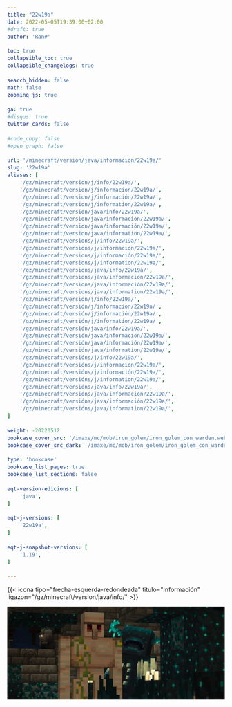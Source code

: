 ```yaml
---
title: "22w19a"
date: 2022-05-05T19:39:00+02:00
#draft: true
author: 'Ran#'

toc: true
collapsible_toc: true
collapsible_changelogs: true

search_hidden: false
math: false
zooming_js: true

ga: true
#disqus: true
twitter_cards: false

#code_copy: false
#open_graph: false

url: '/minecraft/version/java/informacion/22w19a/'
slug: '22w19a'
aliases: [
    '/gz/minecraft/version/j/info/22w19a/',
    '/gz/minecraft/version/j/informacion/22w19a/',
    '/gz/minecraft/version/j/información/22w19a/',
    '/gz/minecraft/version/j/information/22w19a/',
    '/gz/minecraft/version/java/info/22w19a/',
    '/gz/minecraft/version/java/informacion/22w19a/',
    '/gz/minecraft/version/java/información/22w19a/',
    '/gz/minecraft/version/java/information/22w19a/',
    '/gz/minecraft/versions/j/info/22w19a/',
    '/gz/minecraft/versions/j/informacion/22w19a/',
    '/gz/minecraft/versions/j/información/22w19a/',
    '/gz/minecraft/versions/j/information/22w19a/',
    '/gz/minecraft/versions/java/info/22w19a/',
    '/gz/minecraft/versions/java/informacion/22w19a/',
    '/gz/minecraft/versions/java/información/22w19a/',
    '/gz/minecraft/versions/java/information/22w19a/',
    '/gz/minecraft/versión/j/info/22w19a/',
    '/gz/minecraft/versión/j/informacion/22w19a/',
    '/gz/minecraft/versión/j/información/22w19a/',
    '/gz/minecraft/versión/j/information/22w19a/',
    '/gz/minecraft/versión/java/info/22w19a/',
    '/gz/minecraft/versión/java/informacion/22w19a/',
    '/gz/minecraft/versión/java/información/22w19a/',
    '/gz/minecraft/versión/java/information/22w19a/',
    '/gz/minecraft/versións/j/info/22w19a/',
    '/gz/minecraft/versións/j/informacion/22w19a/',
    '/gz/minecraft/versións/j/información/22w19a/',
    '/gz/minecraft/versións/j/information/22w19a/',
    '/gz/minecraft/versións/java/info/22w19a/',
    '/gz/minecraft/versións/java/informacion/22w19a/',
    '/gz/minecraft/versións/java/información/22w19a/',
    '/gz/minecraft/versións/java/information/22w19a/',
]

weight: -20220512
bookcase_cover_src: '/imaxe/mc/mob/iron_golem/iron_golem_con_warden.webp'
bookcase_cover_src_dark: '/imaxe/mc/mob/iron_golem/iron_golem_con_warden.webp'

type: 'bookcase'
bookcase_list_pages: true
bookcase_list_sections: false

eqt-version-edicions: [
    'java',
]

eqt-j-versions: [
    '22w19a',
]

eqt-j-snapshot-versions: [
    '1.19',
]

---
```


{{< icona tipo="frecha-esquerda-redondeada" titulo="Información" ligazon="/gz/minecraft/version/java/info/" >}}

<img title="22w19a" alt="22w19a" src="/imaxe/mc/mob/iron_golem/iron_golem_con_warden.webp">
